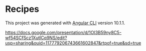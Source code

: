 # Recipes

This project was generated with [Angular CLI](https://github.com/angular/angular-cli) version 10.1.1.

https://docs.google.com/presentation/d/1OI3B59ny8C5-wf54SCfScz1XutlCq9NS/edit?usp=sharing&ouid=117779206743661602847&rtpof=true&sd=true
